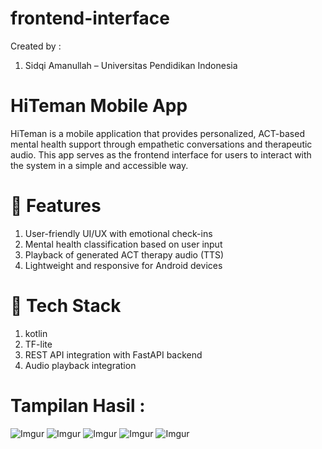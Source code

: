 
# frontend-interface
Created by :
1. Sidqi Amanullah – Universitas Pendidikan Indonesia

# HiTeman Mobile App
HiTeman is a mobile application that provides personalized, ACT-based mental health support through empathetic conversations and therapeutic audio. This app serves as the frontend interface for users to interact with the system in a simple and accessible way.

# 🔧 Features
1. User-friendly UI/UX with emotional check-ins
2. Mental health classification based on user input
3. Playback of generated ACT therapy audio (TTS)
4. Lightweight and responsive for Android devices

# 📱 Tech Stack
1. kotlin
2. TF-lite
3. REST API integration with FastAPI backend
4. Audio playback integration

# Tampilan Hasil :

![Imgur](https://imgur.com/Fp4wygl.png)
![Imgur](https://imgur.com/1evhXYZ.png)
![Imgur](https://imgur.com/eN2VgJ5.png)
![Imgur](https://imgur.com/D954YOa.png)
![Imgur](https://imgur.com/rU4vX9T.png)

